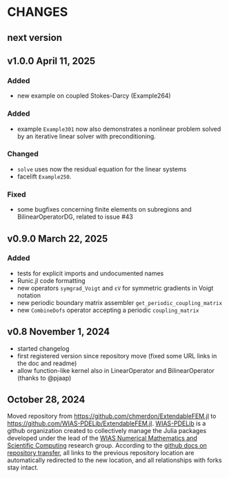 # CHANGES

## next version

## v1.0.0 April 11, 2025

### Added

  - new example on coupled Stokes-Darcy (Example264)

### Added

  - example `Example301` now also demonstrates a nonlinear problem solved by an iterative linear solver
    with preconditioning.

### Changed

  - `solve` uses now the residual equation for the linear systems
  - facelift `Example250`.

### Fixed

  - some bugfixes concerning finite elements on subregions and BilinearOperatorDG, related to issue #43

## v0.9.0 March 22, 2025

### Added

  - tests for explicit imports and undocumented names
  - Runic.jl code formatting
  - new operators `symgrad_Voigt` and `εV` for symmetric gradients in Voigt notation
  - new periodic boundary matrix assembler `get_periodic_coupling_matrix`
  - new `CombineDofs` operator accepting a periodic `coupling_matrix`

## v0.8 November 1, 2024
  - started changelog
  - first registered version since repository move (fixed some URL links in the doc and readme)
  - allow function-like kernel also in LinearOperator and BilinearOperator (thanks to @pjaap)

## October 28, 2024

Moved repository from https://github.com/chmerdon/ExtendableFEM.jl to https://github.com/WIAS-PDELib/ExtendableFEM.jl.
[WIAS-PDELib](https://github.com/WIAS-PDELib/) is a github organization created to collectively manage the Julia packages developed under
the lead of the [WIAS Numerical Mathematics and Scientific Computing](https://wias-berlin.de/research/rgs/fg3)  research group.
According to the [github docs on repository transfer](https://docs.github.com/en/repositories/creating-and-managing-repositories/transferring-a-repository#whats-transferred-with-a-repository),
all links to the previous repository location are automatically redirected to the new location, and all relationships with forks stay intact.

